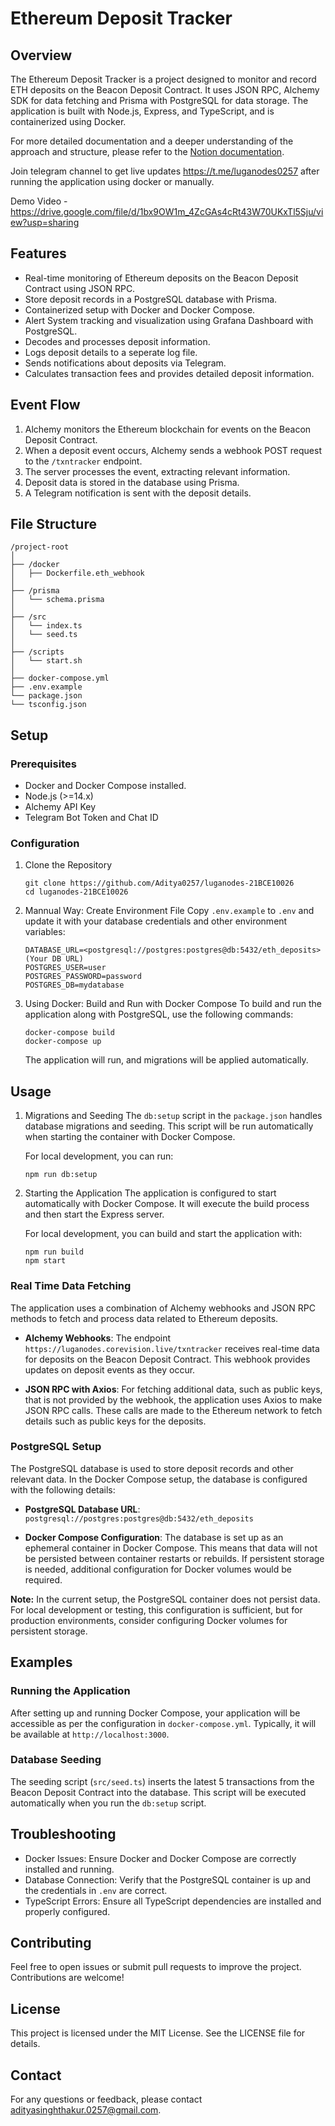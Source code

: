 # Ethereum Deposit Tracker

## Overview

The Ethereum Deposit Tracker is a project designed to monitor and record ETH deposits on the Beacon Deposit Contract. It uses JSON RPC, Alchemy SDK for data fetching and Prisma with PostgreSQL for data storage. The application is built with Node.js, Express, and TypeScript, and is containerized using Docker.

For more detailed documentation and a deeper understanding of the approach and structure, please refer to the [Notion documentation](https://island-wool-188.notion.site/Luganodes-Ethereum-Deposit-Tracker-77fa379dd338442e81b87872eb8d963e).

Join telegram channel to get live updates https://t.me/luganodes0257 after running the application using docker or manually.

Demo Video - https://drive.google.com/file/d/1bx9OW1m_4ZcGAs4cRt43W70UKxTl5Sju/view?usp=sharing

## Features

- Real-time monitoring of Ethereum deposits on the Beacon Deposit Contract using JSON RPC.
- Store deposit records in a PostgreSQL database with Prisma.
- Containerized setup with Docker and Docker Compose.
- Alert System tracking and visualization using Grafana Dashboard with PostgreSQL.
- Decodes and processes deposit information.
- Logs deposit details to a seperate log file.
- Sends notifications about deposits via Telegram.
- Calculates transaction fees and provides detailed deposit information.

## Event Flow

1. Alchemy monitors the Ethereum blockchain for events on the Beacon Deposit Contract.
2. When a deposit event occurs, Alchemy sends a webhook POST request to the `/txntracker` endpoint.
3. The server processes the event, extracting relevant information.
4. Deposit data is stored in the database using Prisma.
5. A Telegram notification is sent with the deposit details.

## File Structure

```
/project-root
│
├── /docker
│   ├── Dockerfile.eth_webhook
│
├── /prisma
│   └── schema.prisma
│
├── /src
│   └── index.ts
│   └── seed.ts
│
├── /scripts
│   └── start.sh
│
├── docker-compose.yml
├── .env.example
└── package.json
└── tsconfig.json
```

## Setup

### Prerequisites

- Docker and Docker Compose installed.
- Node.js (>=14.x)
- Alchemy API Key
- Telegram Bot Token and Chat ID

### Configuration

1. Clone the Repository
   ```
   git clone https://github.com/Aditya0257/luganodes-21BCE10026
   cd luganodes-21BCE10026
   ```

2. Mannual Way: Create Environment File
   Copy `.env.example` to `.env` and update it with your database credentials and other environment variables:
   
   ```
   DATABASE_URL=<postgresql://postgres:postgres@db:5432/eth_deposits> (Your DB URL)
   POSTGRES_USER=user
   POSTGRES_PASSWORD=password
   POSTGRES_DB=mydatabase
   ```

3. Using Docker: Build and Run with Docker Compose
   To build and run the application along with PostgreSQL, use the following commands:
   ```
   docker-compose build
   docker-compose up
   ```
   The application will run, and migrations will be applied automatically.

## Usage

1. Migrations and Seeding
   The `db:setup` script in the `package.json` handles database migrations and seeding. This script will be run automatically when starting the container with Docker Compose.

   For local development, you can run:
   ```
   npm run db:setup
   ```

2. Starting the Application
   The application is configured to start automatically with Docker Compose. It will execute the build process and then start the Express server.

   For local development, you can build and start the application with:
   ```
   npm run build
   npm start
   ```

### Real Time Data Fetching

The application uses a combination of Alchemy webhooks and JSON RPC methods to fetch and process data related to Ethereum deposits.

- **Alchemy Webhooks**: The endpoint `https://luganodes.corevision.live/txntracker` receives real-time data for deposits on the Beacon Deposit Contract. This webhook provides updates on deposit events as they occur.

- **JSON RPC with Axios**: For fetching additional data, such as public keys, that is not provided by the webhook, the application uses Axios to make JSON RPC calls. These calls are made to the Ethereum network to fetch details such as public keys for the deposits.

### PostgreSQL Setup

The PostgreSQL database is used to store deposit records and other relevant data. In the Docker Compose setup, the database is configured with the following details:

- **PostgreSQL Database URL**: `postgresql://postgres:postgres@db:5432/eth_deposits`

- **Docker Compose Configuration**: The database is set up as an ephemeral container in Docker Compose. This means that data will not be persisted between container restarts or rebuilds. If persistent storage is needed, additional configuration for Docker volumes would be required.

**Note:** In the current setup, the PostgreSQL container does not persist data. For local development or testing, this configuration is sufficient, but for production environments, consider configuring Docker volumes for persistent storage.

## Examples

### Running the Application

After setting up and running Docker Compose, your application will be accessible as per the configuration in `docker-compose.yml`. Typically, it will be available at `http://localhost:3000`.

### Database Seeding

The seeding script (`src/seed.ts`) inserts the latest 5 transactions from the Beacon Deposit Contract into the database. This script will be executed automatically when you run the `db:setup` script.

## Troubleshooting

- Docker Issues: Ensure Docker and Docker Compose are correctly installed and running.
- Database Connection: Verify that the PostgreSQL container is up and the credentials in `.env` are correct.
- TypeScript Errors: Ensure all TypeScript dependencies are installed and properly configured.

## Contributing

Feel free to open issues or submit pull requests to improve the project. Contributions are welcome!

## License

This project is licensed under the MIT License. See the LICENSE file for details.

## Contact

For any questions or feedback, please contact [adityasinghthakur.0257@gmail.com](mailto:adityasinghthakur.0257@gmail.com).
